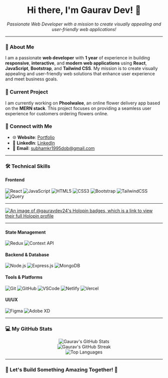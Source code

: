 <h1 align="center">Hi there, I'm Gaurav Dev! 👋</h1>

<p align="center">
  <i>Passionate Web Developer with a mission to create visually appealing and user-friendly web applications!</i>
</p>

---

### 🚀 About Me

I am a passionate **web developer** with **1 year** of experience in building **responsive**, **interactive**, and **modern web applications** using **React**, **JavaScript**, **Bootstrap**, and **Tailwind CSS**. My mission is to create visually appealing and user-friendly web solutions that enhance user experience and meet business goals.

### 🌸 Current Project

I am currently working on **Phoolwalee**, an online flower delivery app based on the **MERN stack**. This project focuses on providing a seamless user experience for customers ordering flowers online.

### 🌟 Connect with Me

- 🌐 **Website**: [Portfolio](https://your-portfolio-url.com)  
- 💼 **LinkedIn**: [LinkedIn](https://www.linkedin.com/in/gauravdev)  
- 📧 **Email**: [subhamkr1995dob@gmail.com](mailto:subhamkr1995dob@gmail.com)  

---

### 🛠️ Technical Skills

#### **Frontend**  
<p align="left">
  <img src="https://img.shields.io/badge/-React-61DAFB?style=flat&logo=React&logoColor=white" alt="React" />
  <img src="https://img.shields.io/badge/-JavaScript-F7DF1E?style=flat&logo=JavaScript&logoColor=black" alt="JavaScript" />
  <img src="https://img.shields.io/badge/-HTML5-E34F26?style=flat&logo=HTML5&logoColor=white" alt="HTML5" />
  <img src="https://img.shields.io/badge/-CSS3-1572B6?style=flat&logo=CSS3&logoColor=white" alt="CSS3" />
  <img src="https://img.shields.io/badge/-Bootstrap-563D7C?style=flat&logo=Bootstrap&logoColor=white" alt="Bootstrap" />
  <img src="https://img.shields.io/badge/-TailwindCSS-38B2AC?style=flat&logo=TailwindCSS&logoColor=white" alt="TailwindCSS" />
  <img src="https://img.shields.io/badge/-jQuery-0769AD?style=flat&logo=jQuery&logoColor=white" alt="jQuery" />
</p>

---

[![An image of @gauravdev24's Holopin badges, which is a link to view their full Holopin profile](https://holopin.me/gauravdev24)](https://holopin.io/@gauravdev24)

---

#### **State Management**  
<p align="left">
  <img src="https://img.shields.io/badge/-Redux-764ABC?style=flat&logo=Redux&logoColor=white" alt="Redux" />
  <img src="https://img.shields.io/badge/-Context--API-4CAF50?style=flat" alt="Context API" />
</p>

#### **Backend & Database**  
<p align="left">
  <img src="https://img.shields.io/badge/-Node.js-339933?style=flat&logo=Node.js&logoColor=white" alt="Node.js" />
  <img src="https://img.shields.io/badge/-Express.js-000000?style=flat&logo=Express&logoColor=white" alt="Express.js" />
  <img src="https://img.shields.io/badge/-MongoDB-47A248?style=flat&logo=MongoDB&logoColor=white" alt="MongoDB" />
</p>

#### **Tools & Platforms**  
<p align="left">
  <img src="https://img.shields.io/badge/-Git-F05032?style=flat&logo=Git&logoColor=white" alt="Git" />
  <img src="https://img.shields.io/badge/-GitHub-181717?style=flat&logo=GitHub&logoColor=white" alt="GitHub" />
  <img src="https://img.shields.io/badge/-VSCode-007ACC?style=flat&logo=Visual-Studio-Code&logoColor=white" alt="VSCode" />
  <img src="https://img.shields.io/badge/-Netlify-00C7B7?style=flat&logo=Netlify&logoColor=white" alt="Netlify" />
  <img src="https://img.shields.io/badge/-Vercel-000000?style=flat&logo=Vercel&logoColor=white" alt="Vercel" />
</p>

#### **UI/UX**  
<p align="left">
  <img src="https://img.shields.io/badge/-Figma-F24E1E?style=flat&logo=Figma&logoColor=white" alt="Figma" />
  <img src="https://img.shields.io/badge/-AdobeXD-FF61F6?style=flat&logo=Adobe-XD&logoColor=white" alt="Adobe XD" />
</p>

---

### 💻 My GitHub Stats

<p align="center">
  <img src="https://github-readme-stats.vercel.app/api?username=Gaurav-Dev24&show_icons=true&theme=radical" alt="Gaurav's GitHub Stats" />
  <br />
  <img src="https://github-readme-streak-stats.herokuapp.com/?user=Gaurav-Dev24&theme=radical" alt="Gaurav's GitHub Streak" />
  <br />
  <img src="https://github-readme-stats.vercel.app/api/top-langs/?username=Gaurav-Dev24&layout=compact&theme=radical" alt="Top Languages" />
</p>

---

### 🚀 Let's Build Something Amazing Together! 🚀

